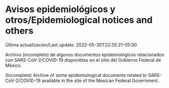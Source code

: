# Avisos epidemiológicos y otros/Epidemiological notices and others

Última actualización/Last update: 2022-05-30T22:35:21-05:00

Archivo (incompleto) de algunos documentos epidemiológicos relacionados con SARS-CoV-2/COVID-19 disponibles en el sitio del Gobierno Federal de México.

(Incomplete) Archive of some epidemiological documents related to SARS-CoV-2/COVID-19 available in the site of the Mexican Federal Government.

